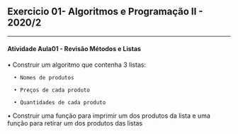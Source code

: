 ## Exercicio 01- Algoritmos e Programação II - 2020/2 
_____________________________________________________________________________________

#### Atividade Aula01 - Revisão Métodos e Listas

• Construir um algoritmo que contenha 3 listas:

      • Nomes de produtos

      • Preços de cada produto

      • Quantidades de cada produto

• Construir uma função para imprimir um dos produtos da lista e uma função para retirar um dos produtos das listas
